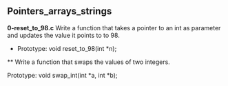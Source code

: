 ## Pointers_arrays_strings
**0-reset_to_98.c** Write a function that takes a pointer to an int as parameter and updates the value it points to to 98.
 - Prototype: void reset_to_98(int *n);

**
Write a function that swaps the values of two integers.

Prototype: void swap_int(int *a, int *b);